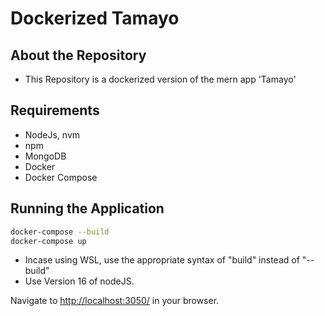# Dockerized Tamayo 

## About the Repository

* This Repository is a dockerized version of the mern app 'Tamayo'

## Requirements

* NodeJs, nvm
* npm
* MongoDB
* Docker
* Docker Compose

## Running the Application

```sh
docker-compose --build
docker-compose up
```
* Incase using WSL, use the appropriate syntax of "build" instead of "--build"
* Use Version 16 of nodeJS. 

Navigate to [http://localhost:3050/](http://localhost:3050/) in your browser.
